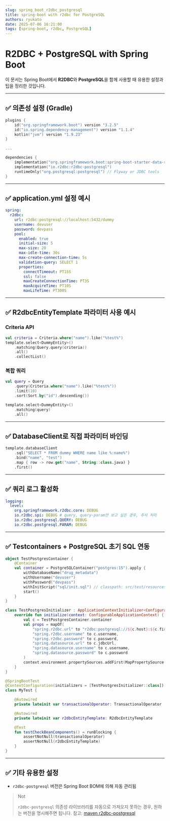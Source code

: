 ```yaml
---
slug: spring_boot_r2dbc_postgresql 
title: spring-boot with r2dbc for PostgreSQL
authors: ryukato
date: 2025-07-06 16:21:00
tags: [spring-boot, r2dbc, PostgreSQL]
---
```


<!-- truncate -->
# R2DBC + PostgreSQL with Spring Boot

이 문서는 Spring Boot에서 **R2DBC**와 **PostgreSQL**을 함께 사용할 때 유용한 설정과 팁을 정리한 것입니다.

---

## ✅ 의존성 설정 (Gradle)

```kotlin
plugins {
    id("org.springframework.boot") version "3.2.5"
    id("io.spring.dependency-management") version "1.1.4"
    kotlin("jvm") version "1.9.23"
}

...

dependencies {
    implementation("org.springframework.boot:spring-boot-starter-data-r2dbc")
    implementation("io.r2dbc:r2dbc-postgresql")
    runtimeOnly("org.postgresql:postgresql") // Flyway or JDBC tools
}
```

---

## ✅ application.yml 설정 예시

```yaml
spring:
  r2dbc:
    url: r2dbc:postgresql://localhost:5432/dummy
    username: devuser
    password: devpass
    pool:
      enabled: true
      initial-size: 5
      max-size: 20
      max-idle-time: 30s
      max-create-connection-time: 5s
      validation-query: SELECT 1
      properties:
        connectTimeout: PT15S
        ssl: false
        maxCreateConnectionTime: PT3S
        maxAcquireTime: PT10S
        maxLifeTime: PT300S
```

---

## ✅ R2dbcEntityTemplate 파라미터 사용 예시

### Criteria API

```kotlin
val criteria = Criteria.where("name").like("%test%")
template.select<DummyEntity>()
    .matching(Query.query(criteria))
    .all()
    .collectList()
```

### 복합 쿼리

```kotlin
val query = Query
    .query(Criteria.where("name").like("%test%"))
    .limit(10)
    .sort(Sort.by("id").descending())

template.select<DummyEntity>()
    .matching(query)
    .all()
```

---

## ✅ DatabaseClient로 직접 파라미터 바인딩

```kotlin
template.databaseClient
    .sql("SELECT * FROM dummy WHERE name like %:name%")
    .bind("name", "test")
    .map { row -> row.get("name", String::class.java) }
    .first()
```

---

## ✅ 쿼리 로그 활성화

```yaml
logging:
  level:
    org.springframework.r2dbc.core: DEBUG
    io.r2dbc.spi: DEBUG # query, query-param만 보고 싶은 경우, 주석 처리
    io.r2dbc.postgresql.QUERY: DEBUG
    io.r2dbc.postgresql.PARAM: DEBUG
```

---

## ✅ Testcontainers + PostgreSQL 초기 SQL 연동

```kotlin
object TestPostgresContainer {
    @Container
    val container = PostgreSQLContainer("postgres:15").apply {
        withDatabaseName("drug_metadata")
        withUsername("devuser")
        withPassword("devpass")
        withInitScript("sql/init.sql") // classpath: src/test/resources/sql/init.sql
        start()
    }
}
```

```kotlin
class TestPostgresInitializer : ApplicationContextInitializer<ConfigurableApplicationContext> {
    override fun initialize(context: ConfigurableApplicationContext) {
        val c = TestPostgresContainer.container
        val props = mapOf(
            "spring.r2dbc.url" to "r2dbc:postgresql://${c.host}:${c.firstMappedPort}/${c.databaseName}",
            "spring.r2dbc.username" to c.username,
            "spring.r2dbc.password" to c.password,
            "spring.datasource.url" to c.jdbcUrl,
            "spring.datasource.username" to c.username,
            "spring.datasource.password" to c.password
        )
        context.environment.propertySources.addFirst(MapPropertySource("testcontainers", props))
    }
}
```

```kotlin
@SpringBootTest
@ContextConfiguration(initializers = [TestPostgresInitializer::class])
class MyTest {

    @Autowired
    private lateinit var transactionalOperator: TransactionalOperator

    @Autowired
    private lateinit var r2dbcEntityTemplate: R2dbcEntityTemplate

    @Test
    fun testCheckBeanComponents() = runBlocking {
        assertNotNull(transactionalOperator)
        assertNotNull(r2dbcEntityTemplate)
    }
}
```

---

## ✅ 기타 유용한 설정

- `r2dbc-postgresql` 버전은 Spring Boot BOM에 의해 자동 관리됨

> Not
>
> `r2dbc-postgresql` 의존성 라이브러리를 자동으로 가져오지 못하는 경우, 원하는 버전을 명시해주면 됩니다. 
> 참고: [maven r2dbc-postgresql](https://mvnrepository.com/artifact/io.r2dbc/r2dbc-postgresql)